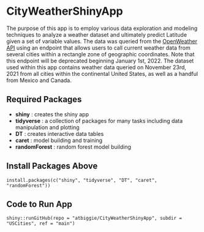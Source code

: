 # CityWeatherShinyApp  

The purpose of this app is to employ various data exploration and modeling techniques to analyze a weather dataset and ultimately predict Latitude given a set of variable values. The data was queried from the [OpenWeather API](http://openweathermap.org/api) using an endpoint that allows users to call current weather data from several cities within a rectangle zone of geographic coordinates. Note that this endpoint will be deprecated beginning January 1st, 2022. The dataset used within this app contains weather data queried on November 23rd, 2021 from all cities within the continental United States, as well as a handful from Mexico and Canada.

## Required Packages  

* **shiny** : creates the shiny app
* **tidyverse** : a collection of packages for many tasks including data manipulation and plotting
* **DT** : creates interactive data tables
* **caret** : model building and training
* **randomForest** : random forest model building  

## Install Packages Above  

`install.packages(c("shiny", "tidyverse", "DT", "caret", "randomForest"))`  

## Code to Run App  

`shiny::runGitHub(repo = "atbiggie/CityWeatherShinyApp", subdir = "USCities", ref = "main")`  
